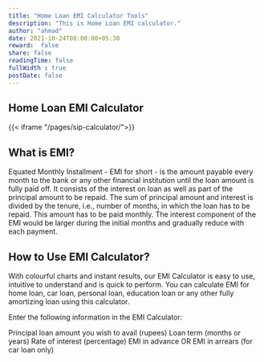 ```yaml
---
title: "Home Loan EMI Calculator Tools"
description: "This is Home Loan EMI calculator."
author: "ahmad"
date: 2021-10-24T08:00:00+05:30
reward:  false
share: false
readingTime: false
fullWidth : true
postDate: false
---
```


## Home Loan EMI Calculator


{{< iframe "/pages/sip-calculator/">}}

## What is EMI?
Equated Monthly Installment - EMI for short - is the amount payable every month to the bank or any other financial institution until the loan amount is fully paid off. It consists of the interest on loan as well as part of the principal amount to be repaid. The sum of principal amount and interest is divided by the tenure, i.e., number of months, in which the loan has to be repaid. This amount has to be paid monthly. The interest component of the EMI would be larger during the initial months and gradually reduce with each payment. 

## How to Use EMI Calculator?
With colourful charts and instant results, our EMI Calculator is easy to use, intuitive to understand and is quick to perform. You can calculate EMI for home loan, car loan, personal loan, education loan or any other fully amortizing loan using this calculator.

Enter the following information in the EMI Calculator:

Principal loan amount you wish to avail (rupees)
Loan term (months or years)
Rate of interest (percentage)
EMI in advance OR EMI in arrears (for car loan only)







